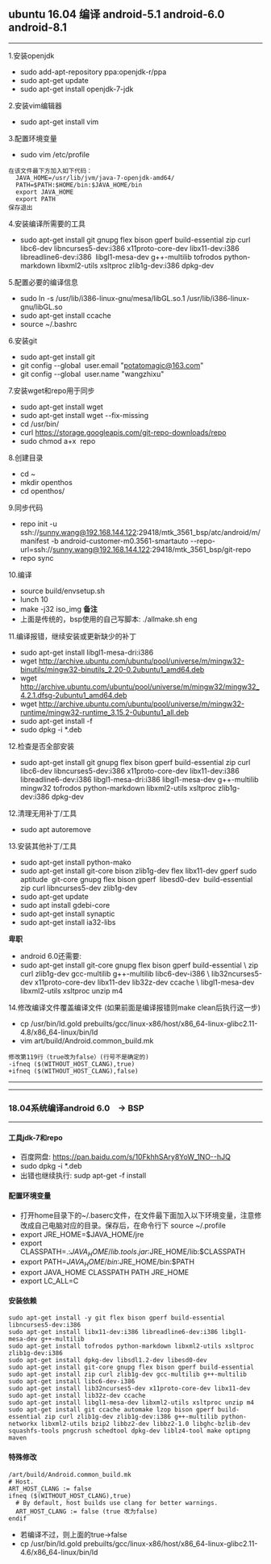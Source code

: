## ubuntu 16.04 编译 android-5.1 android-6.0 android-8.1
***
1.安装openjdk
  - sudo add-apt-repository ppa:openjdk-r/ppa
  - sudo apt-get update
  - sudo apt-get install openjdk-7-jdk

2.安装vim编辑器
  - sudo apt-get install vim

3.配置环境变量
  - sudo vim /etc/profile
```
在该文件最下方加入如下代码：
  JAVA_HOME=/usr/lib/jvm/java-7-openjdk-amd64/
  PATH=$PATH:$HOME/bin:$JAVA_HOME/bin
  export JAVA_HOME  
  export PATH 
保存退出
```

4.安装编译所需要的工具
  - sudo apt-get install git gnupg flex bison gperf build-essential zip curl libc6-dev libncurses5-dev:i386 x11proto-core-dev libx11-dev:i386 libreadline6-dev:i386  libgl1-mesa-dev g++-multilib tofrodos python-markdown libxml2-utils xsltproc zlib1g-dev:i386 dpkg-dev

5.配置必要的编译信息
  - sudo ln -s /usr/lib/i386-linux-gnu/mesa/libGL.so.1 /usr/lib/i386-linux-gnu/libGL.so
  - sudo apt-get install ccache 
  - source ~/.bashrc

6.安装git
  - sudo apt-get install git
  - git config --global  user.email "potatomagic@163.com"
  - git config --global  user.name "wangzhixu"

7.安装wget和repo用于同步
  - sudo apt-get install wget
  - sudo apt-get install wget --fix-missing
  - cd /usr/bin/
  - curl https://storage.googleapis.com/git-repo-downloads/repo
  - sudo chmod a+x  repo

8.创建目录
  - cd ~
  - mkdir openthos
  - cd openthos/

9.同步代码
  - repo init -u ssh://sunny.wang@192.168.144.122:29418/mtk_3561_bsp/atc/android/m/manifest   -b android-customer-m0.3561-smartauto  --repo-url=ssh://sunny.wang@192.168.144.122:29418/mtk_3561_bsp/git-repo
  - repo sync

10.编译
  - source build/envsetup.sh 
  - lunch 10
  - make -j32 iso_img
**备注**
  - 上面是传统的，bsp使用的自己写脚本: ./allmake.sh eng

11.编译报错，继续安装或更新缺少的补丁 
  - sudo apt-get install libgl1-mesa-dri:i386
  - wget http://archive.ubuntu.com/ubuntu/pool/universe/m/mingw32-binutils/mingw32-binutils_2.20-0.2ubuntu1_amd64.deb
  - wget http://archive.ubuntu.com/ubuntu/pool/universe/m/mingw32/mingw32_4.2.1.dfsg-2ubuntu1_amd64.deb
  - wget http://archive.ubuntu.com/ubuntu/pool/universe/m/mingw32-runtime/mingw32-runtime_3.15.2-0ubuntu1_all.deb
  - sudo apt-get install -f
  - sudo dpkg -i *.deb

12.检查是否全部安装
  - sudo apt-get install git gnupg flex bison gperf build-essential zip curl libc6-dev libncurses5-dev:i386 x11proto-core-dev libx11-dev:i386 libreadline6-dev:i386 libgl1-mesa-dri:i386 libgl1-mesa-dev g++-multilib mingw32 tofrodos python-markdown libxml2-utils xsltproc zlib1g-dev:i386 dpkg-dev

12.清理无用补丁/工具
  - sudo apt autoremove

13.安装其他补丁/工具
  - sudo apt-get install python-mako
  - sudo apt-get install git-core bison zlib1g-dev flex libx11-dev gperf sudo aptitude  git-core gnupg flex bison gperf  libesd0-dev  build-essential zip curl libncurses5-dev zlib1g-dev
  - sudo apt-get update
  - sudo apt install gdebi-core
  - sudo apt-get install synaptic
  - sudo apt-get install ia32-libs
  
**卑职**
  - android 6.0还需要:
  - sudo apt-get install git-core gnupg flex bison gperf build-essential \ zip curl zlib1g-dev gcc-multilib g++-multilib libc6-dev-i386 \ lib32ncurses5-dev x11proto-core-dev libx11-dev lib32z-dev ccache \ libgl1-mesa-dev libxml2-utils xsltproc unzip m4

14.修改编译文件覆盖编译文件    (如果前面是编译报错则make clean后执行这一步)
  - cp /usr/bin/ld.gold prebuilts/gcc/linux-x86/host/x86_64-linux-glibc2.11-4.8/x86_64-linux/bin/ld
  - vim art/build/Android.common_build.mk
```
修改第119行（true改为false）(行号不是确定的)
-ifneq ($(WITHOUT_HOST_CLANG),true)
+ifneq ($(WITHOUT_HOST_CLANG),false)
```
--------------------- 
***
### 18.04系统编译android 6.0　-> BSP
***
#### 工具jdk-7和repo
  - 百度网盘: https://pan.baidu.com/s/10FkhhSAry8YoW_1NO--hJQ
  - sudo dpkg -i *.deb
  - 出错也继续执行: sudp apt-get -f install
#### 配置环境变量
  - 打开home目录下的~/.baserc文件，在文件最下面加入以下环境变量，注意修改成自己电脑对应的目录。保存后，在命令行下 source ~/.profile
  - export JRE_HOME=$JAVA_HOME/jre
  - export CLASSPATH=.:$JAVA_HOME/lib.tools.jar:$JRE_HOME/lib:$CLASSPATH
  - export PATH=$JAVA_HOME/bin:$JRE_HOME/bin:$PATH
  - export JAVA_HOME CLASSPATH PATH JRE_HOME
  - export LC_ALL=C
#### 安装依赖
```
sudo apt-get install -y git flex bison gperf build-essential libncurses5-dev:i386 
sudo apt-get install libx11-dev:i386 libreadline6-dev:i386 libgl1-mesa-dev g++-multilib 
sudo apt-get install tofrodos python-markdown libxml2-utils xsltproc zlib1g-dev:i386 
sudo apt-get install dpkg-dev libsdl1.2-dev libesd0-dev
sudo apt-get install git-core gnupg flex bison gperf build-essential  
sudo apt-get install zip curl zlib1g-dev gcc-multilib g++-multilib 
sudo apt-get install libc6-dev-i386 
sudo apt-get install lib32ncurses5-dev x11proto-core-dev libx11-dev 
sudo apt-get install lib32z-dev ccache
sudo apt-get install libgl1-mesa-dev libxml2-utils xsltproc unzip m4
sudo apt-get install git ccache automake lzop bison gperf build-essential zip curl zlib1g-dev zlib1g-dev:i386 g++-multilib python-networkx libxml2-utils bzip2 libbz2-dev libbz2-1.0 libghc-bzlib-dev squashfs-tools pngcrush schedtool dpkg-dev liblz4-tool make optipng maven
```
#### 特殊修改
```
/art/build/Android.common_build.mk
# Host.
ART_HOST_CLANG := false
ifneq ($(WITHOUT_HOST_CLANG),true)
  # By default, host builds use clang for better warnings.
  ART_HOST_CLANG := false (true 改为false)
endif
```
  - 若编译不过，则上面的true->false
  - cp /usr/bin/ld.gold prebuilts/gcc/linux-x86/host/x86_64-linux-glibc2.11-4.6/x86_64-linux/bin/ld 










